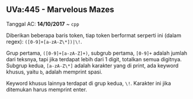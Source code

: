 ## UVa:445 - Marvelous Mazes
Tanggal AC: **14/10/2017** ~ `cpp`

Diberikan beberapa baris token, tiap token berformat serperti ini (dalam regex): `([0-9]+[a-zA-Z\*])|\!`.

Grup pertama, `([0-9]+[a-zA-Z]+)`, subgrub pertama, `[0-9]+` adalah jumlah dari teksnya, tapi jika terdapat lebih dari 1 digit, totalkan semua digitnya. Subgrup kedua, `[a-zA-Z\*]` adalah karakter yang di print, ada keyword khusus, yaitu `b`, adalah memprint spasi.

Keyword khusus lainnya terdapat di grup kedua, `\!`. Karakter ini jika ditemukan harus memprint enter.
